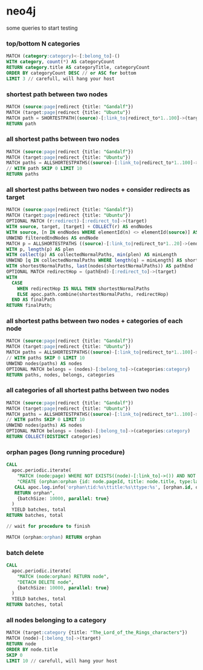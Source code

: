# neo4j

some queries to start testing

### top/bottom N categories

```sql
MATCH (category:category)<-[:belong_to]-()
WITH category, count(*) AS categoryCount
RETURN category.title AS categoryTitle, categoryCount
ORDER BY categoryCount DESC // or ASC for bottom
LIMIT 3 // carefull, will hang your host
```

### shortest path between two nodes

```sql
MATCH (source:page|redirect {title: "Gandalf"})
MATCH (target:page|redirect {title: "Ubuntu"})
MATCH path = SHORTESTPATH((source)-[:link_to|redirect_to*1..100]->(target))
RETURN path
```

### all shortest paths between two nodes

```sql
MATCH (source:page|redirect {title: "Gandalf"})
MATCH (target:page|redirect {title: "Ubuntu"})
MATCH paths = ALLSHORTESTPATHS((source)-[:link_to|redirect_to*1..100]->(target))
// WITH path SKIP 0 LIMIT 10
RETURN paths
```

### all shortest paths between two nodes + consider redirects as target

```sql
MATCH (source:page|redirect {title: "Gandalf"})
MATCH (target:page|redirect {title: "Ubuntu"})
OPTIONAL MATCH (r:redirect)-[:redirect_to]->(target)
WITH source, target, [target] + COLLECT(r) AS endNodes
WITH source, [n IN endNodes WHERE elementId(n) <> elementId(source)] AS filteredEndNodes
UNWIND filteredEndNodes AS endNode
MATCH p = ALLSHORTESTPATHS ((source)-[:link_to|redirect_to*1..20]->(endNode))
WITH p, length(p) AS plen
WITH collect(p) AS collectedNormalPaths, min(plen) AS minLength
UNWIND [q IN collectedNormalPaths WHERE length(q) = minLength] AS shortestNormalPaths
WITH shortestNormalPaths, last(nodes(shortestNormalPaths)) AS pathEnd
OPTIONAL MATCH redirectHop = (pathEnd)-[:redirect_to]->(target)
WITH
  CASE
    WHEN redirectHop IS NULL THEN shortestNormalPaths
    ELSE apoc.path.combine(shortestNormalPaths, redirectHop)
  END AS finalPath
RETURN finalPath;
```

### all shortest paths between two nodes + categories of each node

```sql
MATCH (source:page|redirect {title: "Gandalf"})
MATCH (target:page|redirect {title: "Ubuntu"})
MATCH paths = ALLSHORTESTPATHS((source)-[:link_to|redirect_to*1..100]->(target))
// WITH paths SKIP 0 LIMIT 10
UNWIND nodes(paths) AS nodes
OPTIONAL MATCH belongs = (nodes)-[:belong_to]->(categories:category)
RETURN paths, nodes, belongs, categories
```

### all categories of all shortest paths between two nodes

```sql
MATCH (source:page|redirect {title: "Gandalf"})
MATCH (target:page|redirect {title: "Ubuntu"})
MATCH paths = ALLSHORTESTPATHS((source)-[:link_to|redirect_to*1..100]->(target))
// WITH paths SKIP 0 LIMIT 10
UNWIND nodes(paths) AS nodes
OPTIONAL MATCH belongs = (nodes)-[:belong_to]->(categories:category)
RETURN COLLECT(DISTINCT categories)
```

### orphan pages (long running procedure)

```sql
CALL
  apoc.periodic.iterate(
    "MATCH (node:page) WHERE NOT EXISTS((node)-[:link_to]->()) AND NOT EXISTS((node)<-[:link_to|redirect_to]-()) RETURN node",
    "CREATE (orphan:orphan {id: node.pageId, title: node.title, type:labels(node)[0], createdAt: timestamp()}) WITH orphan, node
   CALL apoc.log.info('orphan\tid:%s\ttitle:%s\ttype:%s', [orphan.id, orphan.title, orphan.type])
   RETURN orphan",
    {batchSize: 10000, parallel: true}
  )
  YIELD batches, total
RETURN batches, total

// wait for procedure to finish
```

```sql
MATCH (orphan:orphan) RETURN orphan
```

### batch delete

```sql
CALL
  apoc.periodic.iterate(
    "MATCH (node:orphan) RETURN node",
    "DETACH DELETE node",
    {batchSize: 10000, parallel: true}
  )
  YIELD batches, total
RETURN batches, total
```

### all nodes belonging to a category

```sql
MATCH (target:category {title: "The_Lord_of_the_Rings_characters"})
MATCH (node)-[:belong_to]->(target)
RETURN node
ORDER BY node.title
SKIP 0
LIMIT 10 // carefull, will hang your host
```